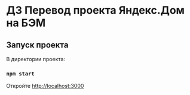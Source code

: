 # ДЗ Перевод проекта Яндекс.Дом на БЭМ
## Запуск проекта

В директории проекта:

### `npm start`

Откройте [http://localhost:3000](http://localhost:3000)